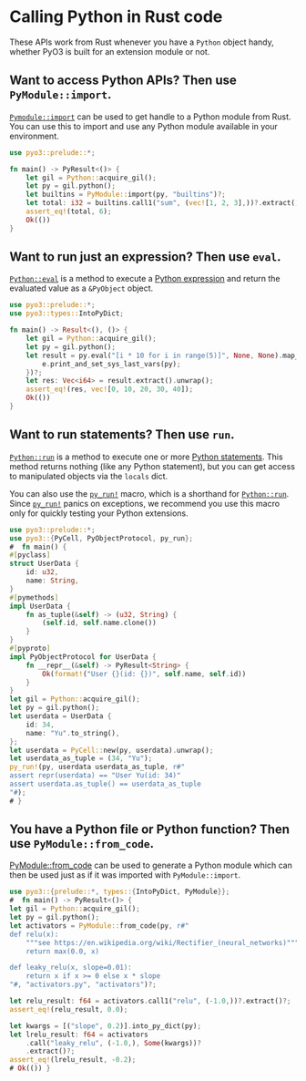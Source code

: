 # Calling Python in Rust code

These APIs work from Rust whenever you have a `Python` object handy, whether
PyO3 is built for an extension module or not.

## Want to access Python APIs? Then use `PyModule::import`.

[`Pymodule::import`](https://pyo3.rs/master/doc/pyo3/types/struct.PyModule.html#method.import) can
be used to get handle to a Python module from Rust. You can use this to import and use any Python
module available in your environment.

```rust
use pyo3::prelude::*;

fn main() -> PyResult<()> {
    let gil = Python::acquire_gil();
    let py = gil.python();
    let builtins = PyModule::import(py, "builtins")?;
    let total: i32 = builtins.call1("sum", (vec![1, 2, 3],))?.extract()?;
    assert_eq!(total, 6);
    Ok(())
}
```

## Want to run just an expression? Then use `eval`.

[`Python::eval`](https://pyo3.rs/master/doc/pyo3/struct.Python.html#method.eval) is
a method to execute a [Python expression](https://docs.python.org/3.7/reference/expressions.html)
and return the evaluated value as a `&PyObject` object.

```rust
use pyo3::prelude::*;
use pyo3::types::IntoPyDict;

fn main() -> Result<(), ()> {
    let gil = Python::acquire_gil();
    let py = gil.python();
    let result = py.eval("[i * 10 for i in range(5)]", None, None).map_err(|e| {
        e.print_and_set_sys_last_vars(py);
    })?;
    let res: Vec<i64> = result.extract().unwrap();
    assert_eq!(res, vec![0, 10, 20, 30, 40]);
    Ok(())
}
```

## Want to run statements? Then use `run`.

[`Python::run`] is a method to execute one or more
[Python statements](https://docs.python.org/3.7/reference/simple_stmts.html).
This method returns nothing (like any Python statement), but you can get
access to manipulated objects via the `locals` dict.

You can also use the [`py_run!`] macro, which is a shorthand for [`Python::run`].
Since [`py_run!`] panics on exceptions, we recommend you use this macro only for
quickly testing your Python extensions.

```rust
use pyo3::prelude::*;
use pyo3::{PyCell, PyObjectProtocol, py_run};
#  fn main() {
#[pyclass]
struct UserData {
    id: u32,
    name: String,
}
#[pymethods]
impl UserData {
    fn as_tuple(&self) -> (u32, String) {
        (self.id, self.name.clone())
    }
}
#[pyproto]
impl PyObjectProtocol for UserData {
    fn __repr__(&self) -> PyResult<String> {
        Ok(format!("User {}(id: {})", self.name, self.id))
    }
}
let gil = Python::acquire_gil();
let py = gil.python();
let userdata = UserData {
    id: 34,
    name: "Yu".to_string(),
};
let userdata = PyCell::new(py, userdata).unwrap();
let userdata_as_tuple = (34, "Yu");
py_run!(py, userdata userdata_as_tuple, r#"
assert repr(userdata) == "User Yu(id: 34)"
assert userdata.as_tuple() == userdata_as_tuple
"#);
# }
```

## You have a Python file or Python function? Then use `PyModule::from_code`.

[PyModule::from_code](https://pyo3.rs/master/doc/pyo3/types/struct.PyModule.html#method.from_code)
can be used to generate a Python module which can then be used just as if it was imported with
`PyModule::import`.

```rust
use pyo3::{prelude::*, types::{IntoPyDict, PyModule}};
#  fn main() -> PyResult<()> {
let gil = Python::acquire_gil();
let py = gil.python();
let activators = PyModule::from_code(py, r#"
def relu(x):
    """see https://en.wikipedia.org/wiki/Rectifier_(neural_networks)"""
    return max(0.0, x)

def leaky_relu(x, slope=0.01):
    return x if x >= 0 else x * slope
"#, "activators.py", "activators")?;

let relu_result: f64 = activators.call1("relu", (-1.0,))?.extract()?;
assert_eq!(relu_result, 0.0);

let kwargs = [("slope", 0.2)].into_py_dict(py);
let lrelu_result: f64 = activators
    .call("leaky_relu", (-1.0,), Some(kwargs))?
    .extract()?;
assert_eq!(lrelu_result, -0.2);
# Ok(()) }
```

[`Python::run`]: https://pyo3.rs/master/doc/pyo3/struct.Python.html#method.run
[`py_run!`]: https://pyo3.rs/master/doc/pyo3/macro.py_run.html
